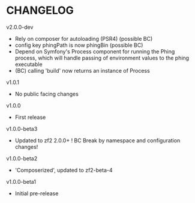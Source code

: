# CHANGELOG

v2.0.0-dev

- Rely on composer for autoloading (PSR4) (possible BC)
- config key phingPath is now phingBin (possible BC)
- Depend on Symfony's Process component for running the Phing process, which will handle passing of environment values to the phing executable
- (BC) calling 'build' now returns an instance of Process

v1.0.1

- No public facing changes

v1.0.0

- First release

v1.0.0-beta3

- Updated to zf2 2.0.0+ ! BC Break by namespace and configuration changes!

v1.0.0-beta2

- 'Composerized', updated to zf2-beta-4

v1.0.0-beta1

- Initial pre-release
